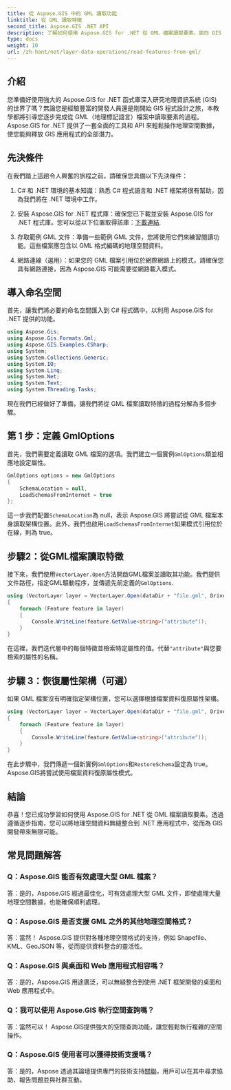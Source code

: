 ```yaml
---
title: 從 Aspose.GIS 中的 GML 讀取功能
linktitle: 從 GML 讀取特徵
second_title: Aspose.GIS .NET API
description: 了解如何使用 Aspose.GIS for .NET 從 GML 檔案讀取要素。面向 GIS 開發人員的綜合教程。
type: docs
weight: 10
url: /zh-hant/net/layer-data-operations/read-features-from-gml/
---
```

## 介紹

您準備好使用強大的 Aspose.GIS for .NET 函式庫深入研究地理資訊系統 (GIS) 的世界了嗎？無論您是經驗豐富的開發人員還是剛開始 GIS 程式設計之旅，本教學都將引導您逐步完成從 GML（地理標記語言）檔案中讀取要素的過程。 Aspose.GIS for .NET 提供了一套全面的工具和 API 來輕鬆操作地理空間數據，使您能夠釋放 GIS 應用程式的全部潛力。

## 先決條件

在我們踏上這趟令人興奮的旅程之前，請確保您具備以下先決條件：

1. C# 和 .NET 環境的基本知識：熟悉 C# 程式語言和 .NET 框架將很有幫助，因為我們將在 .NET 環境中工作。

2. 安裝 Aspose.GIS for .NET 程式庫：確保您已下載並安裝 Aspose.GIS for .NET 程式庫。您可以從以下位置取得該庫：[下載連結](https://releases.aspose.com/gis/net/).

3. 存取範例 GML 文件：準備一些範例 GML 文件，您將使用它們來練習閱讀功能。這些檔案應包含以 GML 格式編碼的地理空間資料。

4. 網路連線（選用）：如果您的 GML 檔案引用位於網際網路上的模式，請確保您具有網路連接，因為 Aspose.GIS 可能需要從網路載入模式。

## 導入命名空間

首先，讓我們將必要的命名空間匯入到 C# 程式碼中，以利用 Aspose.GIS for .NET 提供的功能。

```csharp
using Aspose.Gis;
using Aspose.Gis.Formats.Gml;
using Aspose.GIS.Examples.CSharp;
using System;
using System.Collections.Generic;
using System.IO;
using System.Linq;
using System.Net;
using System.Text;
using System.Threading.Tasks;
```

現在我們已經做好了準備，讓我們將從 GML 檔案讀取特徵的過程分解為多個步驟。

## 第 1 步：定義 GmlOptions

首先，我們需要定義讀取 GML 檔案的選項。我們建立一個實例`GmlOptions`類並相應地設定屬性。

```csharp
GmlOptions options = new GmlOptions
{
    SchemaLocation = null,
    LoadSchemasFromInternet = true
};
```

這一步我們配置`SchemaLocation`為 null，表示 Aspose.GIS 將嘗試從 GML 檔案本身讀取架構位置。此外，我們也啟用`LoadSchemasFromInternet`如果模式引用位於在線，則為 true。

## 步驟2：從GML檔案讀取特徵

接下來，我們使用`VectorLayer.Open`方法開啟GML檔案並讀取其功能。我們提供文件路徑，指定GML驅動程序，並傳遞先前定義的`GmlOptions`.

```csharp
using (VectorLayer layer = VectorLayer.Open(dataDir + "file.gml", Drivers.Gml, options))
{
    foreach (Feature feature in layer)
    {
        Console.WriteLine(feature.GetValue<string>("attribute"));
    }
}
```

在這裡，我們迭代層中的每個特徵並檢索特定屬性的值。代替`"attribute"`與您要檢索的屬性的名稱。

## 步驟 3：恢復屬性架構（可選）

如果 GML 檔案沒有明確指定架構位置，您可以選擇根據檔案資料復原屬性架構。

```csharp
using (VectorLayer layer = VectorLayer.Open(dataDir + "file.gml", Drivers.Gml, new GmlOptions(){RestoreSchema = true}))
{
    foreach (Feature feature in layer)
    {
        Console.WriteLine(feature.GetValue<string>("attribute"));
    }
}
```

在此步驟中，我們傳遞一個新實例`GmlOptions`和`RestoreSchema`設定為 true。 Aspose.GIS將嘗試使用檔案資料復原屬性模式。

## 結論

恭喜！您已成功學習如何使用 Aspose.GIS for .NET 從 GML 檔案讀取要素。透過遵循逐步指南，您可以將地理空間資料無縫整合到 .NET 應用程式中，從而為 GIS 開發帶來無限可能。

## 常見問題解答

### Q：Aspose.GIS 能否有效處理大型 GML 檔案？

答：是的，Aspose.GIS 經過最佳化，可有效處理大型 GML 文件，即使處理大量地理空間數據，也能確保順利處理。

### Q：Aspose.GIS 是否支援 GML 之外的其他地理空間格式？

答：當然！ Aspose.GIS 提供對各種地理空間格式的支持，例如 Shapefile、KML、GeoJSON 等，從而提供資料整合的靈活性。

### Q：Aspose.GIS 與桌面和 Web 應用程式相容嗎？

答：是的，Aspose.GIS 用途廣泛，可以無縫整合到使用 .NET 框架開發的桌面和 Web 應用程式中。

### Q：我可以使用 Aspose.GIS 執行空間查詢嗎？

答：當然可以！ Aspose.GIS提供強大的空間查詢功能，讓您輕鬆執行複雜的空間操作。

### Q：Aspose.GIS 使用者可以獲得技術支援嗎？

答：是的，Aspose 透過其論壇提供專門的技術支持[關聯]( https://forum.aspose.com/c/gis/33)，用戶可以在其中尋求協助、報告問題並與社群互動。